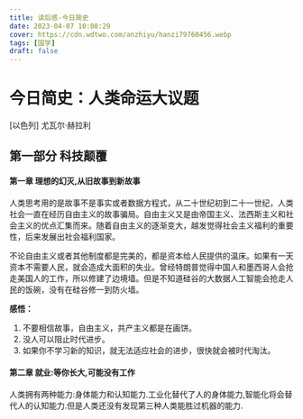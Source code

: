 ```yaml
---
title: 读后感-今日简史
date: 2023-04-07 10:08:29
cover: https://cdn.wdtwo.com/anzhiyu/hanzi79760456.webp
tags: [国学]
draft: false
---
```


# 今日简史：人类命运大议题 
[以色列] 尤瓦尔·赫拉利

## 第一部分 科技颠覆
#### 第一章 理想的幻灭,从旧故事到新故事

人类思考用的是故事不是事实或者数据方程式，从二十世纪初到二十一世纪，人类社会一直在经历自由主义的故事骗局。自由主义又是由帝国主义、法西斯主义和社会主义的优点汇集而来。随着自由主义的逐渐变大，越发觉得社会主义福利的重要性，后来发展出社会福利国家。

不论自由主义或者其他制度都是完美的，都是资本给人民提供的温床。如果有一天资本不需要人民，就会造成大面积的失业。曾经特朗普觉得中国人和墨西哥人会抢走美国人的工作，所以修建了边境墙。但是不知道硅谷的大数据人工智能会抢走人民的饭碗，没有在硅谷修一到防火墙。

**感悟：**
1. 不要相信故事，自由主义，共产主义都是在画饼。
2. 没人可以阻止时代进步。
3. 如果你不学习新的知识，就无法适应社会的进步，很快就会被时代淘汰。

#### 第二章 就业:等你长大,可能没有工作

人类拥有两种能力:身体能力和认知能力.工业化替代了人的身体能力,智能化将会替代人的认知能力.但是人类还没有发现第三种人类能胜过机器的能力.